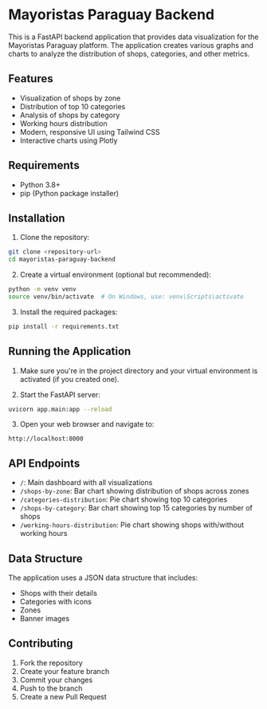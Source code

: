 # Mayoristas Paraguay Backend

This is a FastAPI backend application that provides data visualization for the Mayoristas Paraguay platform. The application creates various graphs and charts to analyze the distribution of shops, categories, and other metrics.

## Features

- Visualization of shops by zone
- Distribution of top 10 categories
- Analysis of shops by category
- Working hours distribution
- Modern, responsive UI using Tailwind CSS
- Interactive charts using Plotly

## Requirements

- Python 3.8+
- pip (Python package installer)

## Installation

1. Clone the repository:
```bash
git clone <repository-url>
cd mayoristas-paraguay-backend
```

2. Create a virtual environment (optional but recommended):
```bash
python -m venv venv
source venv/bin/activate  # On Windows, use: venv\Scripts\activate
```

3. Install the required packages:
```bash
pip install -r requirements.txt
```

## Running the Application

1. Make sure you're in the project directory and your virtual environment is activated (if you created one).

2. Start the FastAPI server:
```bash
uvicorn app.main:app --reload
```

3. Open your web browser and navigate to:
```
http://localhost:8000
```

## API Endpoints

- `/`: Main dashboard with all visualizations
- `/shops-by-zone`: Bar chart showing distribution of shops across zones
- `/categories-distribution`: Pie chart showing top 10 categories
- `/shops-by-category`: Bar chart showing top 15 categories by number of shops
- `/working-hours-distribution`: Pie chart showing shops with/without working hours

## Data Structure

The application uses a JSON data structure that includes:
- Shops with their details
- Categories with icons
- Zones
- Banner images

## Contributing

1. Fork the repository
2. Create your feature branch
3. Commit your changes
4. Push to the branch
5. Create a new Pull Request 